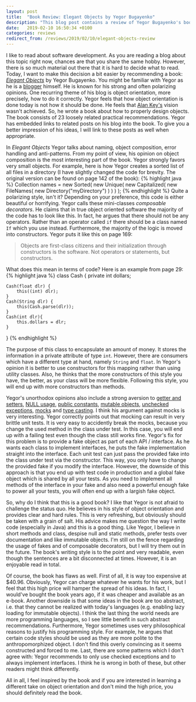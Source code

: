```yaml
---
layout: post
title:  "Book Review: Elegant Objects by Yegor Bugayenko"
description: "This blog post contains a review of Yegor Bugayenko's book Elegant Objects."
date:   2019-02-10 16:50:34 +0100
categories: reviews
redirect_from: /reviews/2019/02/10/elegant-objects-review
---
```

I like to read about software development. As you are reading a blog about this topic right now, chances are that you share the same hobby. However, there is so much material out there that it is hard to decide what to read. Today, I want to make this decision a bit easier by recommending a book: [*Elegant Objects*](https://www.goodreads.com/book/show/29326350-elegant-objects) by Yegor Bugayenko. You might be familiar with Yegor as he is a [blogger](https://www.yegor256.com/) himself. He is known for his strong and often polarizing opinions. One recurring theme of his blog is object orientation, more precisely, how to do it correctly. Yegor feels that how object orientation is done today is not how it should be done. He feels that [Alan Key's](https://en.wikipedia.org/wiki/Alan_Kay) vision wasn't achieved. So, he wrote a book about how to properly design objects. The book consists of 23 loosely related practical recommendations. Yegor has embedded links to related posts on his blog into the book. To give you a better impression of his ideas, I will link to these posts as well when appropriate.

In *Elegant Objects* Yegor talks about naming, object composition, error handling and anti-patterns. From my point of view, his opinion on object composition is the most interesting part of the book. Yegor strongly favors very small objects. For example, here is how Yegor creates a sorted list of all files in a directory (I have slightly changed the code for brevity. The original version can be found on page 142 of the book): 
{% highlight java %}
Collection<String> names = new Sorted(
	new Unique(
		new Capitalized(
			new FileNames(
				new Directory("myDirectory")
			)
		)
	)
);
{% endhighlight %}
Quite a polarizing style, isn't it? Depending on your preference, this code is either beautiful or horrifying. Yegor calls these mini-classes *composable decorators*. He claims that in true object oriented software the majority of the code has to look like this. In fact, he argues that there should not be any operators. Rather than an operator called `if` there should be a class named `If` which you use instead. Furthermore, the majority of the logic is moved into constructors. Yegor puts it like this on page 169:
> Objects are first-class citizens and their initialization through constructors is the software. Not operators or statements, but constructors.

What does this mean in terms of code? Here is an example from page 29:
{% highlight java %}
class Cash {
	private int dollars;

	Cash(float dlr) {
		this((int) dlr);
	}
	Cash(String dlr) {
		this(Cash.parse(dlr));
	}
	Cash(int dlr){
		this.dollars = dlr;
	}
}
{% endhighlight %}

The purpose of this class to encapsulate an amount of money. It stores the information in a private attribute of type `int`. However, there are consumers which have a different type at hand, namely `String` and `float`. In Yegor's opinion it is better to use constructors for this mapping rather than using utility classes. Also, he thinks that the more constructors of this style you have, the better, as your class will be more flexible. Following this style, you will end up with more constructors than methods.

Yegor's unorthodox opinions also include a strong aversion to [getter and setters](https://www.yegor256.com/2014/09/16/getters-and-setters-are-evil.html), [NULL usage](https://www.yegor256.com/2014/05/13/why-null-is-bad.html), [public constants](https://www.yegor256.com/2015/07/06/public-static-literals.html), [mutable objects](https://www.yegor256.com/2014/06/09/objects-should-be-immutable.html), [unchecked exceptions](https://www.yegor256.com/2015/07/28/checked-vs-unchecked-exceptions.html), [mocks](https://www.yegor256.com/2014/09/23/built-in-fake-objects.html) and [type casting](https://www.yegor256.com/2015/04/02/class-casting-is-anti-pattern.html). I think his argument against mocks is very interesting. Yegor correctly points out that mocking can result in very brittle unit tests. It is very easy to accidently break the mocks, because you change the used method in the class under test. In this case, you will end up with a failing test even though the class still works fine. Yegor's fix for this problem is to provide a fake object as part of each API / interface. As he wants each class to implement interfaces, he puts the fake implementation straight into the interface. Each unit test can just pass the provided fake into the class under test via the constructor. This way, you only have to change the provided fake if you modify the interface. However, the downside of this approach is that you end up with test code in production and a global fake object which is shared by all your tests. As you need to implement all methods of the interface in your fake and also need a powerful enough fake to power all your tests, you will often end up with a largish fake object. 

So, why do I think that this is a good book? I like that Yegor is not afraid to challenge the status quo. He believes in his style of object orientation and provides clear and hard rules. This is very refreshing, but obviously should be taken with a grain of salt. His advice makes me question the way I write code (especially in Java) and this is a good thing. Like Yegor, I believe in short methods and class, despise null and static methods, prefer tests over documentation and like immutable objects. I'm still on the fence regarding the usage of fakes and of composable decorators, but I will try them out in the future. The book's writing style is to the point and very readable, even though the sentences are a bit disconnected at times. However, it is an enjoyable read in total.

Of course, the book has flaws as well. First of all, it is way too expensive at $40.96. Obviously, Yegor can charge whatever he wants for his work, but I feel that this high price will hamper the spread of his ideas. In fact, I would've bought the book years ago, if it was cheaper and available as an e-book. Another downside is that some ideas in the book are too abstract, i.e. that they cannot be realized with today's languages (e.g. enabling lazy loading for immutable objects). I think the last thing the world needs are more programming languages, so I see little benefit in such abstract recommendations. Furthermore, Yegor sometimes uses very philosophical reasons to justify his programming style. For example, he argues that certain code styles should be used as they are more polite to the anthropomorphized object. I don't find this overly convincing as it seems constructed and forced to me. Last, there are some patterns which I don't agree with: Yegor recommends to only use checked exceptions and to always implement interfaces. I think he is wrong in both of these, but other readers might think differently.

All in all, I feel inspired by the book and if you are interested in learning a different take on object orientation and don't mind the high price, you should definitely read the book.